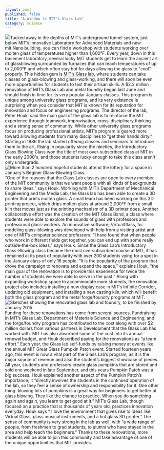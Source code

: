 ```yaml
---
layout: post
published: false
title: "A Window to MIT's Glass Lab"
category: science
---
```


![](http://schantzgalleries.files.wordpress.com/2013/11/dsc_9279.jpg)Tucked away in the depths of MIT’s underground tunnel system, just below MIT’s innovative Laboratory for Advanced Materials and new mit.Nano building, you can find a workshop with students working over molten glass of temperatures higher than 1,600°F. Every year, down in this basement laboratory, several lucky MIT students get to learn the ancient art of glassblowing surrounded by furnaces that can reach temperatures of up to 2,000°F and which often stay hot for days allowing the glass to "cool" properly. This hidden gem is [MIT’s Glass lab](http://video.mit.edu/watch/mit-glass-lab-where-art-meets-science-24645/ "MIT Glass Lab Video"), where students can take classes on glass-blowing and glass-working, and there will soon be even more opportunities for students to test their artisan skills. A $2.2 million renovation of MIT’s Glass Lab and metal foundry began last June and should finish in time for its very popular January classes.  This program is unique among university glass programs, and its very existence is surprising when you consider that MIT is known for its reputation for innovation and focus on engineering programs.
The director of the lab, Peter Houk, said the main goal of the glass lab is to reinforce the MIT experience through teamwork, improvisation, cross-disciplinary thinking and a strong sense of community. While other university glass programs focus on producing professional artists, MIT’s program is geared more toward allowing students from many disciplines to “get their hands dirty.” Starting in 1986 the lab started offering classes and seminars to introduce them to the art. Rising in popularity since the nineties, the Introductory Glass Blowing Class won the title of most over-subscribed class at MIT in the early 2000's, and those students lucky enough to take this class aren't only undergrads.
![More than 2 hundred hopeful students attend the lottery for a space in January's Beginer Glass-Blowing Class.](/http://glasslab.scripts.mit.edu/wp-content/uploads/2013/08/lottery.jpg)“One of the reasons that the Glass Lab classes are open to every member of the MIT community is that we want people with all kinds of backgrounds to share ideas,” says Houk. Working with MIT’s Department of Mechanical Engineering and the Media Lab, the Glass lab has been able to create a 3D printer that prints molten glass. A small team has been working on this 3D printing project, which drips molten glass at around 2,000°F from a small kiln that moves just as the printing mechanism of a 3D printer does. Another collaborative effort was the creation of the MIT Glass Band, a class where students were able to explore the sounds of glass with professors and professional glass-workers.  An innovative software, VirtualGlass, for modeling glass-blowing was developed with help from a visiting artist and one of MIT’s computer science professors. “I have found that when people who work in different fields get together, you can end up with some really outside-the-box ideas," says Houk.
Since the Glass Lab’s Introductory Glass-Blowing class became the most oversubscribed course at MIT, it has remained at its peak of popularity with over 200 students vying for a spot in the January class of only 16 people. “It is the popularity of the program that drove the campaign to renovate and expand the space,” explains Houk, “the main goal of the renovation is to provide this experience for twice the number of students we were able to serve in the past.” Along with expanding workshop space to accommodate more students, the renovation project also includes installing a new display case in MIT’s Infinite Corridor, updating old equipment, and installing a new casting kiln, which will benefit both the glass program and the metal forge/foundry programs at MIT. 
![Sketches showing the renovated glass lab and foundry, to be finished by January 2015.](/http://glasslab.scripts.mit.edu/wp-content/uploads/2013/08/renovation1.jpg)
Funding for these renovations has come from several sources. Fundraising in MIT’s Glass Lab, Department of Materials Science and Engineering, and the forge/foundry program has contributed to the cost along with over $2 million dollars from various partners in Development that the Glass Lab has worked with. MIT has also absorbed some of the cost into its annual renewal budget, and Houk described paying for the renovations as “a team effort.”
Each year, the Glass lab self-funds by raising money at events like the annual MIT Great Glass Pumpkin Patch event. Started fourteen years ago, this event is now a vital part of the Glass Lab’s program, as it is the major source of revenue and also the student’s biggest showcase of pieces. All year, students and professors create glass pumpkins that are stored and sold one weekend in late September, and this years Pumpkin Patch was a big success. Houk explained another aspect of the Pumpkin Patch’s importance; it “directly involves the students in the continued operation of the lab, so they feel a sense of ownership and responsibility for it. One other thing: blowing lots of pumpkins is a great way for beginners to get better at glass blowing. They like the chance to practice. When you do something again and again, you learn to get good at it.”
MIT’s Glass Lab, though focused on a practice that is thousands of years old,  practices innovation everyday. Houk says “ I love the environment that gives rise to ideas like Virtual Glass, glass musical instruments, and a hot glass 3D printer.” The sense of community is very strong in the lab as well, with “a wide range of people, from freshmen to grad students, to alumni who have stayed in the area and help teach the beginners.” Thanks to these renovations, more students will be able to join this community and take advantage of one of the unique opportunities that MIT provides.